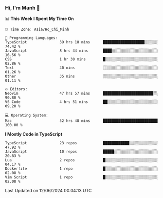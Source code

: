 ### Hi, I'm Manh 👋

<!--START_SECTION:waka-->
📊 **This Week I Spent My Time On** 

```text
🕑︎ Time Zone: Asia/Ho_Chi_Minh

💬 Programming Languages: 
TypeScript               39 hrs 18 mins      ███████████████████░░░░░░   74.42 % 
JavaScript               8 hrs 44 mins       ████░░░░░░░░░░░░░░░░░░░░░   16.56 % 
CSS                      1 hr 30 mins        █░░░░░░░░░░░░░░░░░░░░░░░░   02.86 % 
Text                     40 mins             ░░░░░░░░░░░░░░░░░░░░░░░░░   01.26 % 
Other                    35 mins             ░░░░░░░░░░░░░░░░░░░░░░░░░   01.11 % 

🔥 Editors: 
Neovim                   47 hrs 57 mins      ███████████████████████░░   90.80 % 
VS Code                  4 hrs 51 mins       ██░░░░░░░░░░░░░░░░░░░░░░░   09.20 % 

💻 Operating System: 
Mac                      52 hrs 48 mins      █████████████████████████   100.00 % 
```

**I Mostly Code in TypeScript** 

```text
TypeScript               23 repos            ████████████░░░░░░░░░░░░░   47.92 % 
JavaScript               10 repos            █████░░░░░░░░░░░░░░░░░░░░   20.83 % 
Lua                      2 repos             █░░░░░░░░░░░░░░░░░░░░░░░░   04.17 % 
Dockerfile               1 repo              █░░░░░░░░░░░░░░░░░░░░░░░░   02.08 % 
Vim Script               1 repo              █░░░░░░░░░░░░░░░░░░░░░░░░   02.08 % 
```




 Last Updated on 12/06/2024 00:04:13 UTC
<!--END_SECTION:waka-->
